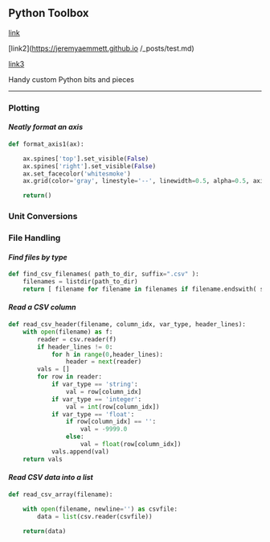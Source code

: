 ## Python Toolbox

[link](https://jeremyaemmett.github.io/2021/03/08/test.html)

[link2](https://jeremyaemmett.github.io
/_posts/test.md)

[link3](/_posts/test.md)

Handy custom Python bits and pieces

---

### Plotting

#### _Neatly format an axis_

```python
def format_axis1(ax):

    ax.spines['top'].set_visible(False)
    ax.spines['right'].set_visible(False)
    ax.set_facecolor('whitesmoke')
    ax.grid(color='gray', linestyle='--', linewidth=0.5, alpha=0.5, axis='y')

    return()
```

### Unit Conversions

### File Handling

#### _Find files by type_

```python
def find_csv_filenames( path_to_dir, suffix=".csv" ):
    filenames = listdir(path_to_dir)
    return [ filename for filename in filenames if filename.endswith( suffix ) ]
```

#### _Read a CSV column_

```python
def read_csv_header(filename, column_idx, var_type, header_lines):
    with open(filename) as f:
        reader = csv.reader(f)
        if header_lines != 0:
            for h in range(0,header_lines):
                header = next(reader)
        vals = []
        for row in reader:
            if var_type == 'string':
                val = row[column_idx]
            if var_type == 'integer':
                val = int(row[column_idx])
            if var_type == 'float':
                if row[column_idx] == '':
                    val = -9999.0
                else:
                    val = float(row[column_idx])
            vals.append(val)
    return vals
```

#### _Read CSV data into a list_

```python
def read_csv_array(filename):

    with open(filename, newline='') as csvfile:
        data = list(csv.reader(csvfile))

    return(data)
```



